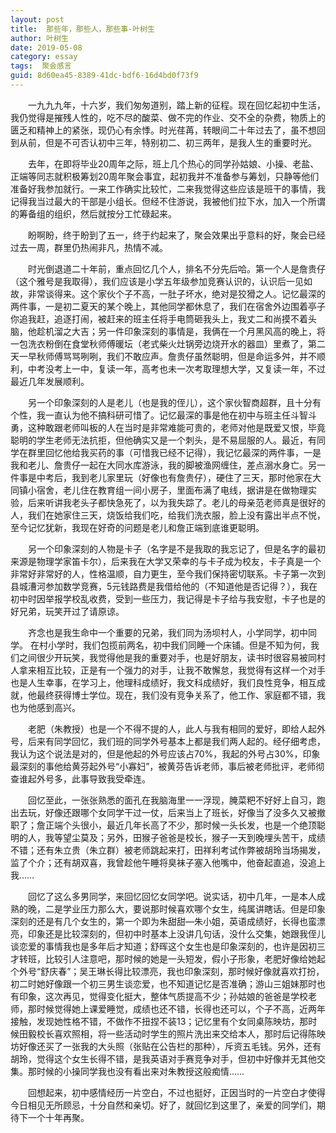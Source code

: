 ```yaml
---
layout: post
title:  那些年，那些人，那些事-叶树生
author:	叶树生
date: 2019-05-08
category: essay
tags:  聚会感言
guid: 8d60ea45-8389-41dc-bdf6-16d4bd0f73f9
---
```


&ensp;&ensp;&ensp;&ensp;一九九九年，十六岁，我们匆匆道别，踏上新的征程。现在回忆起初中生活，我仍觉得是摧残人性的，吃不尽的酸菜、做不完的作业、交不全的杂费，物质上的匮乏和精神上的紧张，现仍心有余悸。时光荏苒，转眼间二十年过去了，虽不想回到从前，但是不可否认初中三年，特别初二、初三两年，是我人生的重要时光。

&ensp;&ensp;&ensp;&ensp;去年，在即将毕业20周年之际，班上几个热心的同学孙姑娘、小操、老盐、正端等同志就积极筹划20周年聚会事宜，起初我并不准备参与筹划，只静等他们准备好我参加就行。一来工作确实比较忙，二来我觉得这些应该是班干的事情，我记得我当过最大的干部是小组长。但经不住游说，我被他们拉下水，加入一个所谓的筹备组的组织，然后就按分工忙碌起来。

&ensp;&ensp;&ensp;&ensp;盼啊盼，终于盼到了五一，终于约起来了，聚会效果出乎意料的好，聚会已经过去一周，群里仍热闹非凡，热情不减。

&ensp;&ensp;&ensp;&ensp;时光倒退道二十年前，重点回忆几个人，排名不分先后哈。第一个人是詹贵仔（这个雅号是我取得），我们应该是小学五年级参加竞赛认识的，认识后一见如故，非常谈得来。这个家伙个子不高，一肚子坏水，绝对是狡猾之人。记忆最深的两件事，一是初二夏天的某个晚上，其他同学都休息了，我们在宿舍外边围着亭子你追我赶，追逐打闹，被赶来的班主任将手电筒砸我头上，我丈二和尚摸不着头脑，他趁机溜之大吉；另一件印象深刻的事情是，我俩在一个月黑风高的晚上，将一包洗衣粉倒在食堂秋师傅暖坛（老式柴火灶锅旁边烧开水的器皿）里煮了，第二天一早秋师傅骂骂咧咧，我们不敢应声。詹贵仔虽然聪明，但是命运多舛，并不顺利，中考没考上一中，复读一年，高考也未一次考取理想大学，又复读一年，不过最近几年发展顺利。

&ensp;&ensp;&ensp;&ensp;另一个印象深刻的人是老儿（也是我的侄儿），这个家伙智商超群，且十分有个性，我一直认为他不搞科研可惜了。记忆最深的事是他在初中与班主任斗智斗勇，这种敢跟老师叫板的人在当时是非常难能可贵的，老师对他是既爱又恨，毕竟聪明的学生老师无法抗拒，但他确实又是一个刺头，是不易屈服的人。最近，有同学在群里回忆他给我买药的事（可惜我已经不记得），我记忆最深的两件事，一是我和老儿、詹贵仔一起在大同水库游泳，我的脚被渔网缠住，差点溺水身亡。另一件事是中考后，我到老儿家里玩（好像也有詹贵仔），硬住了三天，那时他家在大同镇小宿舍，老儿住在教育组一间小房子，里面布满了电线，据讲是在做物理实验，后来听讲我老头子都快急死了，以为我失踪了。老儿的母亲范老师真是很好的人，我们在她家住三天，烧饭给我们吃，给我们洗衣服，脸上没有露出半点不悦，至今记忆犹新，我现在好奇的问题是老儿和詹正端到底谁更聪明。

&ensp;&ensp;&ensp;&ensp;另一个印象深刻的人物是卡子（名字是不是我取的我忘记了，但是名字的最初来源是物理学家笛卡尔），后来我在大学又荣幸的与卡子成为校友，卡子真是一个非常好非常好的人，性格温顺，自力更生，至今我们保持密切联系。卡子第一次到县城漕河参加数学竞赛，5元钱路费是我借给他的（不知道他是否记得？），我在初中时因举报学校乱收费，受到一些压力，我记得是卡子给与我安慰，卡子也是的好兄弟，玩笑开过了请原谅。

&ensp;&ensp;&ensp;&ensp;齐念也是我生命中一个重要的兄弟，我们同为汤坝村人，小学同学，初中同学。
在村小学时，我们包揽前两名，初中我们同睡一个床铺。但是不知为何，我们之间很少开玩笑，我觉得他是我的重要对手，也是好朋友，读书时很容易被同村人拿来相互比较，正是有一个强力的对手，让我不敢懈怠，我觉得有这样一个对手也是人生幸事，在学习上，他理科成绩好，我文科成绩好，我们良性竞争，相互成就，他最终获得博士学位。现在，我们没有竞争关系了，他工作、家庭都不错，我也为他感到高兴。

&ensp;&ensp;&ensp;&ensp;老肥（朱教授）也是一个不得不提的人，此人与我有相同的爱好，即给人起外号，后来有同学回忆，我们班的同学外号基本上都是我们两人起的。经仔细考虑，我认为这个说法是对的，但是他起的外号应该占70%，我起的外号占30%，印象最深刻的事他给黄芬起外号“小寡妇”，被黄芬告诉老师，事后被老师批评，老师彻查谁起外号多，此事导致我受牵连。

&ensp;&ensp;&ensp;&ensp;回忆至此，一张张熟悉的面孔在我脑海里一一浮现，腌菜粑不好好上自习，跑出去玩，好像还跟哪个女同学干过一仗，后来当上了班长，好像当了没多久又被撤职了；詹正端个头很小，最近几年长高了不少，那时候一头长发，也是一个绝顶聪明的人，我等望尘莫及；另外，田猴子爸爸是校长，猴子一天到晚埋头苦干，成绩不错；还有朱立贵（朱立群）被老师跳起来打，田祥利考试作弊被胡玲当场揭发，监了个介；还有胡双喜，我曾趁他午睡将臭袜子塞入他嘴中，他奋起直追，没追上我……

&ensp;&ensp;&ensp;&ensp;回忆了这么多男同学，来回忆回忆女同学吧。说实话，初中几年，一是本人成熟的晚，二是学业压力那么大，要说那时候喜欢哪个女生，纯属讲瞎话。但是印象深刻的还是有几个女生的，第一个即为朱甜甜—朱小姐，英语成绩好，长得也蛮漂亮，印象还是比较深刻的，但初中时基本上没讲几句话，没什么交集，她跟我侄儿谈恋爱的事情我也是多年后才知道；舒晖这个女生也是印象深刻的，也许是因初三才转班，比较引人注意吧，那时候的她是一头短发，假小子形象，老肥好像给她起个外号“舒庆春”；吴王琳长得比较漂亮，我也印象深刻，那时候好像就喜欢打扮，初二时她好像跟一个初三男生谈恋爱，也不知道记忆是否准确；游山三姐妹那时也有印象，这次再见，觉得变化挺大，整体气质提高不少；孙姑娘的爸爸是学校老师，那时候觉得她上课爱睡觉，成绩也还不错，长得也还可以，个子不高，近两年接触，发现她性格不错，不做作不扭捏不装13；记忆里有个女同桌陈映坊，那时候田毅校长喜欢照相，将一些活动时学生的照片洗出来交给本人，那时后记得陈映坊好像还买了一张我的大头照（张贴在公告栏的那种），斥资五毛钱。另外，还有胡玲，觉得这个女生长得不错，是我英语对手赛竞争对手，但初中好像并无其他交集。那时候的小操同学我也没有看出来对朱教授这般痴情……

&ensp;&ensp;&ensp;&ensp;回想起来，初中感情经历一片空白，不过也挺好，正因当时的一片空白才使得今日相见无所顾忌，十分自然和亲切。好了，就回忆到这里了，亲爱的同学们，期待下一个十年再聚。
